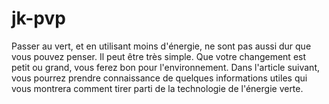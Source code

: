 # jk-pvp
Passer au vert, et en utilisant moins d'énergie, ne sont pas aussi dur que vous pouvez penser. Il peut être très simple. Que votre changement est petit ou grand, vous ferez bon pour l'environnement. Dans l'article suivant, vous pourrez prendre connaissance de quelques informations utiles qui vous montrera comment tirer parti de la technologie de l'énergie verte.
